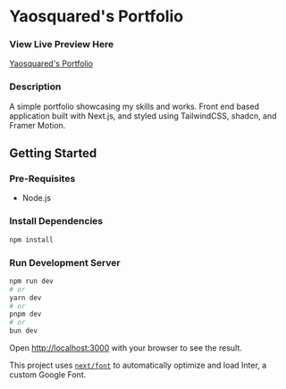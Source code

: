 # Yaosquared's Portfolio

### View Live Preview Here

[Yaosquared's Portfolio](https://marioyaoyaoii.vercel.app/)

### Description

A simple portfolio showcasing my skills and works. Front end based application built with Next.js, and styled using TailwindCSS, shadcn, and Framer Motion.

## Getting Started

### Pre-Requisites

- Node.js

### Install Dependencies

```bash
npm install
```

### Run Development Server

```bash
npm run dev
# or
yarn dev
# or
pnpm dev
# or
bun dev
```

Open [http://localhost:3000](http://localhost:3000) with your browser to see the result.

This project uses [`next/font`](https://nextjs.org/docs/basic-features/font-optimization) to automatically optimize and load Inter, a custom Google Font.
